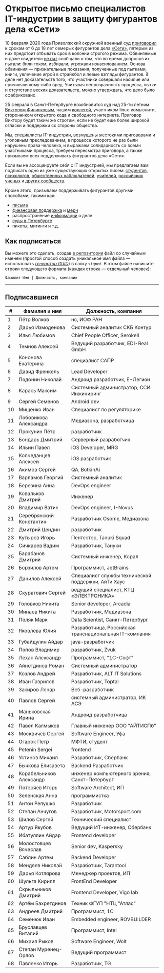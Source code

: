 # Открытое письмо специалистов IT-индустрии в защиту фигурантов дела «Сети» 

10 февраля 2020 года Приволжский окружной военный суд [приговорил](https://zona.media/news/2020/02/10/pnz18) к срокам от 6 до 18 лет семерых фигурантов дела [«Сети»](https://meduza.io/feature/2018/06/14/ya-sdalsya-prakticheski-srazu-kak-fsb-pod-pytkami-vybivaet-priznaniya-u-antifashistov), пятерым из них предстоит отбывать срок в колонии строгого режима. Обвиняемые и даже свидетели [не раз](https://twitter.com/sssmirnov/status/1226767770668404736) сообщали о том, что во время допросов их пытали: били током, избивали, угрожали изнасилованием. Основа обвинения — признательные показания, полученные под пытками, книги, увлечение игрой в страйкбол и левые взгляды фигурантов. В деле нет доказательств того, что участники совершали насилие или причиняли кому-либо вред. Учитывая непрозрачность процесса, пытки и отсутствие веских доказательств, можно утверждать, что дело было сфабриковано. 

25 февраля в Санкт-Петербурге возобновится суд над 25-ти летним [Виктором Филинковым](https://rupression.com/person/viktor-filinkov/), нашим [коллегой](https://github.com/RussianBruteForce), участником linux-комьюнити, сторонником открытого кода и свободного интернета. Приговор Виктору будет таким же строгим, если не будет еще более широкой огласки и поддержки со стороны общества. 

Мы, специалисты IT-индустрии, возмущены жестокими приговорами и уголовным преследованием, в процессе которого не раз были нарушены права человека, и выражаем солидарность со всеми участниками процесса, требуем пересмотра приговора, а также призываем всех поддерживать фигурантов дела «Сети». 

Если вы не ассоциируете себя с IT индустрией, мы предлагаем вам подписать одно из уже существующих открытых писем: [студентов](https://doxajournal.ru/support_networkcase), [психологов](https://docs.google.com/forms/d/e/1FAIpQLSfS7j5wJEcY3uggSpL4yp9YHuYKyVTrZLP_WBbnyytx5O9z-A/viewform), [общественных наблюдателей](https://www.facebook.com/story.php?story_fbid=2670390803075933&id=100003151178607), [учителей](https://pedagog-prof.org/novosti/privlech-vinovnykh-v-primenenii-pytok-zayavlenie-profsoyuza-uchitel-po-delu-seti), [российских ученых](http://scientific.ru/zayavlenie-po-delu-seti/) и [других сообществ](https://rupression.com/2020/02/15/we-are-network/).

Кроме этого, призываем поддерживать фигурантов другими способами, такими как: 
* [письма](http://rosuznik.org/arrests)
* [финансовая поддержка](https://rupression.com/support/) и [мерч](https://rupression.com/merch/)
* распространение [информации](https://rupression.com/kak-fsb-fabrikuet-delo-terrorizme-protiv-antifashistov-v-rossii/) о деле
* [суды в Петербурге](https://afisha.zona.media/)
* пикеты, митинги и т.д.

## Как подписаться

Вы можете это сделать, создав [в репозитории](https://github.com/developers-against-repressions/network-case) файл со случайным именем (простой способ создать уникальное имя файла — использовать *[генератор GUID](https://www.guidgenerator.com/online-guid-generator.aspx)*) в папку `signed`. В этом файле напишите строки
следующего формата (каждая строка — отдельный человек):
```
Фамилия Имя | Должность, компания
```

***

## Подписавшиеся

| #    | Фамилия и имя                      |  Должность, компания                    |
|------|------------------------------------|-----------------------------------------|
| 1    | Пётр Волков              | нс, ИОФ РАН                     |
| 2    | Дарья Измоденова    | Системный аналитик СКБ Контур |
| 3    | Илья Любимов            | Chief People Officer, Serokell          |
| 4    | Темнов Алексей        | Ведущий разработчик, EDI-Real GmbH |
| 5    | Кононова Екатерина | специалист САПР           |
| 6    | Давид Френкель        | Lead Developer                          |
| 7    | Подонин Николай      | Андроид разработчик, Е-Легион |
| 8    | Карась Максим          | Системный администратор, ССИ Инжиниринг |
| 9    | Сергей Семенов        | Android dev                             |
| 10   | Мищенко Иван            | Специалист по регуляторике |
| 11   | Лобовикова Александра | Медиазона, разработчица |
| 12   | Прокунин Пётр          | разработчик                  |
| 13   | Бондарь Дмитрий      | Серверный разработчик |
| 14   | Ильин Павел              | iOS Developer, MRG                      |
| 15   | Колчеданцев Алексей | iOS разработчик              |
| 16   | Акимов Сергей          | QA, BotkinAi                            |
| 17   | Варламов Георгий    | Системный аналитик     |
| 18   | Березина Анна          | DevOps engineer                         |
| 19   | Ковальков Дмитрий  | Инженер                          |
| 20   | Владимир Ватин        | DevOps engineer, I-Novus                |
| 21   | Серебрянский Константин | Разработчик Osome, Медиазона |
| 22   | Дмитрий Цендин        | разработчик                  |
| 23   | Кутырев Игорь          | Пентестер, Tanuki Squad        |
| 24   | Сичкарев Вадим        | Разработчик, Тануки    |
| 25   | Барабанов Дмитрий  | Системный инженер, Корал |
| 26   | Борзилов Артем        | Программист, JetBrains       |
| 27   | Данилов Алексей      | Специалист службы технической поддержки, АйТи Хаус |
| 28   | Скуратович Сергей  | ведущий специалист, КТЦ «ЭЛЕКТРОНИКА» |
| 29   | Головков Никита      | Senior developer, Arcadia               |
| 30   | Минаев Никита          | Разработчик, Медиазона |
| 31   | Поляк Марк                | Data Scientist, Санкт-Петербург |
| 32   | Яковлева Юлия          | Разработчица, Российская транснациональная IT-компания |
| 33   | Губайдулин Айдар    | java-разработчик             |
| 34   | Попов Владимир        | разработчик, Zvuk            |
| 35   | Лехан Александр      | Программист, "1С-Софт"  |
| 36   | Айнетдинов Роман    | Системный администратор |
| 37   | Козлов Андрей          | Разработчик, ALT IT Solutions |
| 38   | Иван Гаврилов          | Разработчик, Toptal          |
| 39   | Закиров Ленар          | Веб-разработчик           |
| 40   | Павлов Сергей          | системный администратор, ИК АСЭ |
| 41   | Маньковская Ирина  | Андроид разработчица |
| 42   | Павел Калмыков        | Главный инженер ООО "АЙТИСПб" |
| 43   | Москвичёв Сергей    | Software Engineer, Уфа               |
| 44   | Огарок Петр              | МФТИ, студент                |
| 45   | Petenin Sergei                     | frontend                                |
| 46   | Устинов Михаил        | Разработчик, Сбербанк |
| 47   | Бычкова Елизавета  | Backend Разработчик          |
| 48   | Корабельников Александр | инженер компьютерного зрения, Санкт-Петербург |
| 49   | Потеряев Игорь        | Software Architect, ИП                |
| 50   | Зеленская Анна        | программистка              |
| 51   | Антон Репушко          | Разработчик                  |
| 52   | Степан Анчугов        | Разработчик, Motorsport.com  |
| 53   | Шилов Сергей            | Технический специалист |
| 54   | Артур Якубов            | Ведущий ИТ-инженер, Сбербанк |
| 55   | Ибатуллин Айдар      | Frontend developer                      |
| 56   | Молостовцев Вячеслав | Senior dev, Kaspersky                   |
| 57   | Саблин Артем            | Backend Developer                       |
| 58   | Мендяев Николай      | Разработчик, Tarantool       |
| 59   | Дарья Котлярова      | Менеджер проектов, ИП |
| 60   | Шульга Кирилл          | FrontEnd Developer                      |
| 61   | Скрыльников Дмитрий | Frontend Developer, Vigo lab            |
| 62   | Артём Бахретдинов  | Техник ФГУП "НТЦ "Атлас" |
| 63   | Андреев Дмитрий      | Программист, 1С             |
| 64   | Семенюк Иван            | Embedded engineer, ROVBUILDER           |
| 65   | Бруславцев Виталий | Программист, Intel           |
| 66   | Михаил Рыков            | Software Engineer, Wolt                 |
| 67   | Степан Муренец-Орлов | Ведущий программист   |
| 68   | Павленко Игорь        | Разработчик, TG              |
